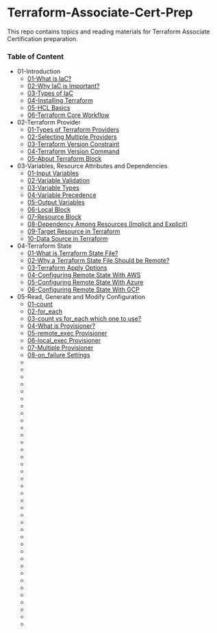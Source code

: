 # Terraform-Associate-Cert-Prep
This repo contains topics and reading materials for Terraform Associate Certification preparation.

### Table of Content
* 01-Introduction
    * [01-What is IaC?](https://www.redhat.com/en/topics/automation/what-is-infrastructure-as-code-iac)
    * [02-Why IaC is Important?](https://www.stackpath.com/edge-academy/what-is-infrastructure-as-code/)
    * [03-Types of IaC](https://codefresh.io/learn/infrastructure-as-code/4-types-of-iac-tools-and-10-tools-you-should-know/)
    * [04-Installing Terraform](https://developer.hashicorp.com/terraform/tutorials/aws-get-started/install-cli)
    * [05-HCL Basics](https://developer.hashicorp.com/terraform/language/syntax/configuration)
    * [06-Terraform Core Workflow](https://www.geeksforgeeks.org/terraform-work-flow/)
* 02-Terraform Provider
    * [01-Types of Terraform Providers](https://www.educative.io/answers/types-of-terraform-providers)
    * [02-Selecting Multiple Providers](https://developer.hashicorp.com/terraform/language/providers/configuration#alias-multiple-provider-configurations)
    * [03-Terraform Version Constraint](https://developer.hashicorp.com/terraform/language/expressions/version-constraints)
    * [04-Terraform Version Command](https://developer.hashicorp.com/terraform/cli/commands/version)
    * [05-About Terraform Block](https://developer.hashicorp.com/terraform/language/settings)
* 03-Variables, Resource Attributes and Dependencies
    * [01-Input Variables](https://developer.hashicorp.com/terraform/language/values/variables)
    * [02-Variable Validation](https://developer.hashicorp.com/terraform/language/values/variables#custom-validation-rules)
    * [03-Variable Types](https://developer.hashicorp.com/terraform/language/values/variables#type-constraints)
    * [04-Variable Precedence](https://developer.hashicorp.com/terraform/language/values/variables#variable-definition-precedence)
    * [05-Output Variables](https://developer.hashicorp.com/terraform/language/values/outputs)
    * [06-Local Block](https://developer.hashicorp.com/terraform/language/values/locals)
    * [07-Resource Block](https://developer.hashicorp.com/terraform/language/resources/syntax)
    * [08-Dependency Among Resources (Implicit and Explicit)](https://developer.hashicorp.com/terraform/tutorials/configuration-language/dependencies)
    * [09-Target Resource in Terraform](https://developer.hashicorp.com/terraform/tutorials/state/resource-targeting)
    * [10-Data Source in Terraform](https://developer.hashicorp.com/terraform/language/data-sources)
* 04-Terraform State
    * [01-What is Terraform State File?](https://developer.hashicorp.com/terraform/language/state)
    * [02-Why a Terraform State File Should be Remote?](https://developer.hashicorp.com/terraform/language/state/remote)
    * [03-Terraform Apply Options](https://developer.hashicorp.com/terraform/cli/commands/apply)
    * [04-Configuring Remote State With AWS](https://registry.terraform.io/providers/sbercloud-terraform/sbercloud/latest/docs/guides/remote-state-backend)
    * [05-Configuring Remote State With Azure](https://learn.microsoft.com/en-us/azure/developer/terraform/store-state-in-azure-storage?tabs=azure-cli)
    * [06-Configuring Remote State With GCP](https://cloud.google.com/docs/terraform/resource-management/store-state)
* 05-Read, Generate and Modify Configuration
    * [01-count](https://developer.hashicorp.com/terraform/language/meta-arguments/count)
    * [02-for_each](https://developer.hashicorp.com/terraform/language/meta-arguments/for_each)
    * [03-count vs for_each which one to use?](https://developer.hashicorp.com/terraform/language/meta-arguments/count#when-to-use-for_each-instead-of-count)
    * [04-What is Provisioner?](https://developer.hashicorp.com/terraform/language/resources/provisioners/syntax)
    * [05-remote_exec Provisioner](https://developer.hashicorp.com/terraform/language/resources/provisioners/remote-exec)
    * [06-local_exec Provisioner](https://developer.hashicorp.com/terraform/language/resources/provisioners/local-exec)
    * [07-Multiple Provisioner](https://developer.hashicorp.com/terraform/language/resources/provisioners/syntax#multiple-provisioners)
    * [08-on_failure Settings](https://developer.hashicorp.com/terraform/language/resources/provisioners/syntax#failure-behavior)
    * []()
    * []()
    * []()
    * []()
    * []()
    * []()
    * []()
    * []()
    * []()
    * []()
    * []()
    * []()
    * []()
    * []()
    * []()
    * []()
    * []()
    * []()
    * []()
    * []()
    * []()
    * []()
    * []()
    * []()
    * []()
    * []()
    * []()
    * []()
    * []()
    * []()
    * []()
    * []()
    * []()
    * []()
    * []()
    * []()
    * []()



